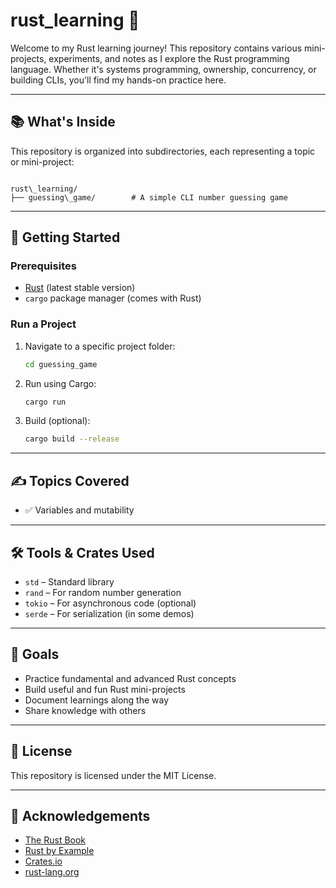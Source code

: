 # rust_learning 🦀

Welcome to my Rust learning journey! This repository contains various mini-projects, experiments, and notes as I explore the Rust programming language. Whether it's systems programming, ownership, concurrency, or building CLIs, you'll find my hands-on practice here.

---

## 📚 What's Inside

This repository is organized into subdirectories, each representing a topic or mini-project:

```

rust\_learning/
├── guessing\_game/        # A simple CLI number guessing game

````

---

## 🚀 Getting Started

### Prerequisites

- [Rust](https://www.rust-lang.org/tools/install) (latest stable version)
- `cargo` package manager (comes with Rust)

### Run a Project

1. Navigate to a specific project folder:
   ```bash
   cd guessing_game
    ```

2. Run using Cargo:

   ```bash
   cargo run
   ```

3. Build (optional):

   ```bash
   cargo build --release
   ```

---

## ✍️ Topics Covered

* ✅ Variables and mutability

---

## 🛠 Tools & Crates Used

* `std` – Standard library
* `rand` – For random number generation
* `tokio` – For asynchronous code (optional)
* `serde` – For serialization (in some demos)

---

## 🎯 Goals

* Practice fundamental and advanced Rust concepts
* Build useful and fun Rust mini-projects
* Document learnings along the way
* Share knowledge with others

---

## 📄 License

This repository is licensed under the MIT License.

---

## 🌟 Acknowledgements

* [The Rust Book](https://doc.rust-lang.org/book/)
* [Rust by Example](https://doc.rust-lang.org/rust-by-example/)
* [Crates.io](https://crates.io/)
* [rust-lang.org](https://www.rust-lang.org/)

